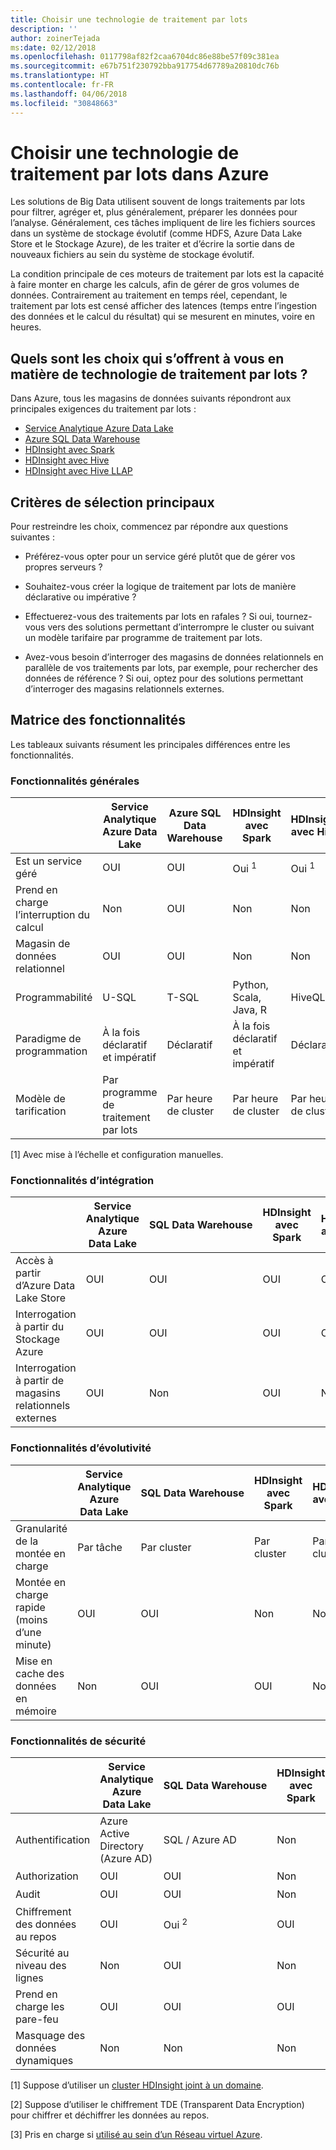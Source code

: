 ```yaml
---
title: Choisir une technologie de traitement par lots
description: ''
author: zoinerTejada
ms:date: 02/12/2018
ms.openlocfilehash: 0117798af82f2caa6704dc86e88be57f09c381ea
ms.sourcegitcommit: e67b751f230792bba917754d67789a20810dc76b
ms.translationtype: HT
ms.contentlocale: fr-FR
ms.lasthandoff: 04/06/2018
ms.locfileid: "30848663"
---
```

# <a name="choosing-a-batch-processing-technology-in-azure"></a>Choisir une technologie de traitement par lots dans Azure

Les solutions de Big Data utilisent souvent de longs traitements par lots pour filtrer, agréger et, plus généralement, préparer les données pour l’analyse. Généralement, ces tâches impliquent de lire les fichiers sources dans un système de stockage évolutif (comme HDFS, Azure Data Lake Store et le Stockage Azure), de les traiter et d’écrire la sortie dans de nouveaux fichiers au sein du système de stockage évolutif. 

La condition principale de ces moteurs de traitement par lots est la capacité à faire monter en charge les calculs, afin de gérer de gros volumes de données. Contrairement au traitement en temps réel, cependant, le traitement par lots est censé afficher des latences (temps entre l’ingestion des données et le calcul du résultat) qui se mesurent en minutes, voire en heures.

## <a name="what-are-your-options-when-choosing-a-batch-processing-technology"></a>Quels sont les choix qui s’offrent à vous en matière de technologie de traitement par lots ?

Dans Azure, tous les magasins de données suivants répondront aux principales exigences du traitement par lots :

- [Service Analytique Azure Data Lake](/azure/data-lake-analytics/)
- [Azure SQL Data Warehouse](/azure/sql-data-warehouse/sql-data-warehouse-overview-what-is)
- [HDInsight avec Spark](/azure/hdinsight/spark/apache-spark-overview)
- [HDInsight avec Hive](/azure/hdinsight/hadoop/hdinsight-use-hive)
- [HDInsight avec Hive LLAP](/azure/hdinsight/interactive-query/apache-interactive-query-get-started)

## <a name="key-selection-criteria"></a>Critères de sélection principaux

Pour restreindre les choix, commencez par répondre aux questions suivantes :

- Préférez-vous opter pour un service géré plutôt que de gérer vos propres serveurs ?

- Souhaitez-vous créer la logique de traitement par lots de manière déclarative ou impérative ?

- Effectuerez-vous des traitements par lots en rafales ? Si oui, tournez-vous vers des solutions permettant d’interrompre le cluster ou suivant un modèle tarifaire par programme de traitement par lots.

- Avez-vous besoin d’interroger des magasins de données relationnels en parallèle de vos traitements par lots, par exemple, pour rechercher des données de référence ? Si oui, optez pour des solutions permettant d’interroger des magasins relationnels externes.

## <a name="capability-matrix"></a>Matrice des fonctionnalités

Les tableaux suivants résument les principales différences entre les fonctionnalités. 

### <a name="general-capabilities"></a>Fonctionnalités générales

| | Service Analytique Azure Data Lake | Azure SQL Data Warehouse | HDInsight avec Spark | HDInsight avec Hive | HDInsight avec Hive LLAP |
| --- | --- | --- | --- | --- | --- |
| Est un service géré | OUI | OUI | Oui <sup>1</sup> | Oui <sup>1</sup> | Oui<sup>1</sup> |
| Prend en charge l’interruption du calcul | Non  | OUI | Non  | Non  | Non  |
| Magasin de données relationnel | OUI | OUI | Non  | Non  | Non  |
| Programmabilité | U-SQL | T-SQL | Python, Scala, Java, R | HiveQL | HiveQL |
| Paradigme de programmation | À la fois déclaratif et impératif  | Déclaratif | À la fois déclaratif et impératif | Déclaratif | Déclaratif | 
| Modèle de tarification | Par programme de traitement par lots | Par heure de cluster | Par heure de cluster | Par heure de cluster | Par heure de cluster |  

[1] Avec mise à l’échelle et configuration manuelles.

### <a name="integration-capabilities"></a>Fonctionnalités d’intégration

| | Service Analytique Azure Data Lake | SQL Data Warehouse | HDInsight avec Spark | HDInsight avec Hive | HDInsight avec Hive LLAP |
| --- | --- | --- | --- | --- | --- |
| Accès à partir d’Azure Data Lake Store | OUI | OUI | OUI | OUI | OUI |
| Interrogation à partir du Stockage Azure | OUI | OUI | OUI | OUI | OUI |
| Interrogation à partir de magasins relationnels externes | OUI | Non  | OUI | Non  | Non  |

### <a name="scalability-capabilities"></a>Fonctionnalités d’évolutivité

| | Service Analytique Azure Data Lake | SQL Data Warehouse | HDInsight avec Spark | HDInsight avec Hive | HDInsight avec Hive LLAP |
| --- | --- | --- | --- | --- | --- |
| Granularité de la montée en charge  | Par tâche | Par cluster | Par cluster | Par cluster | Par cluster |
| Montée en charge rapide (moins d’une minute) | OUI | OUI | Non  | Non  | Non  |
| Mise en cache des données en mémoire | Non  | OUI | OUI | Non  | OUI | 

### <a name="security-capabilities"></a>Fonctionnalités de sécurité

| | Service Analytique Azure Data Lake | SQL Data Warehouse | HDInsight avec Spark | Apache Hive sur HDInsight | Hive LLAP sur HDInsight |
| --- | --- | --- | --- | --- | --- |
| Authentification  | Azure Active Directory (Azure AD) | SQL / Azure AD | Non  | local / Azure AD <sup>1</sup> | local / Azure AD <sup>1</sup> |
| Authorization  | OUI | OUI| Non  | Oui <sup>1</sup> | Oui <sup>1</sup> |
| Audit  | OUI | OUI | Non  | Oui <sup>1</sup> | Oui <sup>1</sup> |
| Chiffrement des données au repos | OUI| Oui <sup>2</sup> | OUI | OUI | OUI |
| Sécurité au niveau des lignes | Non  | OUI | Non  | Oui <sup>1</sup> | Oui<sup>1</sup> |
| Prend en charge les pare-feu | OUI | OUI | OUI | Oui <sup>3</sup> | Oui <sup>3</sup> |
| Masquage des données dynamiques | Non  | Non  | Non  | Oui <sup>1</sup> | Oui<sup>1</sup> |

[1] Suppose d’utiliser un [cluster HDInsight joint à un domaine](/azure/hdinsight/domain-joined/apache-domain-joined-introduction).

[2] Suppose d’utiliser le chiffrement TDE (Transparent Data Encryption) pour chiffrer et déchiffrer les données au repos.

[3] Pris en charge si [utilisé au sein d’un Réseau virtuel Azure](/azure/hdinsight/hdinsight-extend-hadoop-virtual-network).
